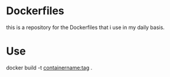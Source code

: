 
# Dockerfiles

this is a repository for the Dockerfiles that i use in my daily basis.


# Use

docker build -t <containername:tag> .

